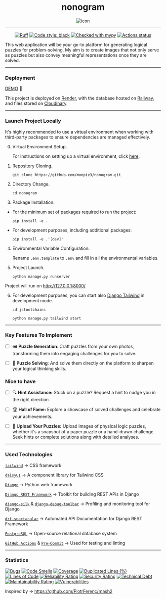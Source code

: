 
<div align="center">

# nonogram



  <img src="readme/icon.png" alt="icon" class="logo"/>



---

[![Ruff](https://img.shields.io/endpoint?url=https://raw.githubusercontent.com/astral-sh/ruff/main/assets/badge/v2.json)](https://github.com/astral-sh/ruff)
[![Code style: black](https://img.shields.io/badge/code%20style-black-000000.svg)](https://github.com/psf/black)
[![Checked with mypy](https://www.mypy-lang.org/static/mypy_badge.svg)](https://mypy-lang.org/)
[![Actions status](https://github.com/monpie3/nonogram/actions/workflows/django.yml/badge.svg)](https://github.com/monpie3/nonogram/actions)
</div>

This web application will be your go-to platform for generating logical puzzles for problem-solving. My aim is to create images that not only serve as puzzles but also convey meaningful representations once they are solved.

---
### Deployment

[DEMO](https://nonogram-hfdi.onrender.com/) 🚀


This project is deployed on [Render](https://dev.to/vincod/django-on-render-1g9a), with the database hosted on [Railway](https://dev.to/dennisivy11/easiest-django-postgres-connection-ever-with-railway-11h6), and files stored on [Cloudinary](https://cloudinary.com/documentation/django_helper_methods_tutorial).


---

### Launch Project Locally

It's highly recommended to use a virtual environment when working with third-party packages to ensure dependencies are managed effectively.

0. Virtual Environment Setup.

    For instructions on setting up a virtual environment, click [here](https://packaging.python.org/en/latest/guides/installing-using-pip-and-virtual-environments/#create-and-use-virtual-environments).

1. Repository Cloning.

    `git clone https://github.com/monpie3/nonogram.git`


2. Directory Change.

    `cd nonogram`

3. Package Installation.

* For the minimum set of packages required to run the project:

    `pip install -e .`

* For development purposes, including additional packages:

    `pip install -e .'[dev]'`

4. Environmental Variable Configuration.

    Rename `.env.template` to `.env` and fill in all the environmental variables.

5. Project Launch.

    `python manage.py runserver`


Project will run on http://127.0.0.1:8000/


6. For development purposes, you can start also [Django Tailwind](https://django-tailwind.readthedocs.io/en/latest/usage.html) in development mode.

    `cd jstoolchains`

    `python manage.py tailwind start`

---
### Key Features To Implement
- [ ] 🖼️ **Puzzle Generation**: Craft puzzles from your own photos, transforming them into engaging challenges for you to solve.
- [ ] 🎨 **Puzzle Solving**: And solve them directly on the platform to sharpen your logical thinking skills.


### Nice to have
- [ ] 🔍 **Hint Assistance:** Stuck on a puzzle? Request a hint to nudge you in the right direction.

- [ ] 🏆 **Hall of Fame:** Explore a showcase of solved challenges and celebrate your achievements.

- [ ] 📸 **Upload Your Puzzles:** Upload images of physical logic puzzles, whether it's a snapshot of a paper puzzle or a hand-drawn challenge. Seek hints or complete solutions along with detailed analyses.

---

### Used Technologies

[`tailwind`](https://tailwindcss.com/docs/) → CSS framework

[`daisyUI`](https://daisyui.com/docs/) → A component library for Tailwind CSS

[`Django`](https://docs.djangoproject.com/) → Python web framework

[`Django REST Framework`](https://www.django-rest-framework.org/) → Toolkit for building REST APIs in Django

[`django-silk`](https://silk.readthedocs.io/en/latest/) &  [`django-debug-toolbar`](https://django-debug-toolbar.readthedocs.io/en/latest/installation.html) → Profiling and monitoring tool for Django

[`drf-spectacular`](https://drf-spectacular.readthedocs.io/en/latest/) → Automated API Documentation for Django REST Framework

[`PostgreSQL`](https://www.postgresql.org/docs/) → Open-source relational database system

[`GitHub Actions`](https://docs.github.com/en/actions) & [`Pre-Commit`](https://pre-commit.com/) → Used for testing and linting

---
### Statistics
[![Bugs](https://sonarcloud.io/api/project_badges/measure?project=monpie3_nonogram&metric=bugs)](https://sonarcloud.io/summary/new_code?id=monpie3_nonogram)
[![Code Smells](https://sonarcloud.io/api/project_badges/measure?project=monpie3_nonogram&metric=code_smells)](https://sonarcloud.io/summary/new_code?id=monpie3_nonogram)
[![Coverage](https://sonarcloud.io/api/project_badges/measure?project=monpie3_nonogram&metric=coverage)](https://sonarcloud.io/summary/new_code?id=monpie3_nonogram)
[![Duplicated Lines (%)](https://sonarcloud.io/api/project_badges/measure?project=monpie3_nonogram&metric=duplicated_lines_density)](https://sonarcloud.io/summary/new_code?id=monpie3_nonogram)
[![Lines of Code](https://sonarcloud.io/api/project_badges/measure?project=monpie3_nonogram&metric=ncloc)](https://sonarcloud.io/summary/new_code?id=monpie3_nonogram)
[![Reliability Rating](https://sonarcloud.io/api/project_badges/measure?project=monpie3_nonogram&metric=reliability_rating)](https://sonarcloud.io/summary/new_code?id=monpie3_nonogram)
[![Security Rating](https://sonarcloud.io/api/project_badges/measure?project=monpie3_nonogram&metric=security_rating)](https://sonarcloud.io/summary/new_code?id=monpie3_nonogram)
[![Technical Debt](https://sonarcloud.io/api/project_badges/measure?project=monpie3_nonogram&metric=sqale_index)](https://sonarcloud.io/summary/new_code?id=monpie3_nonogram)
[![Maintainability Rating](https://sonarcloud.io/api/project_badges/measure?project=monpie3_nonogram&metric=sqale_rating)](https://sonarcloud.io/summary/new_code?id=monpie3_nonogram)
[![Vulnerabilities](https://sonarcloud.io/api/project_badges/measure?project=monpie3_nonogram&metric=vulnerabilities)](https://sonarcloud.io/summary/new_code?id=monpie3_nonogram)

Inspired by -> https://github.com/PiotrFerenc/mash2
